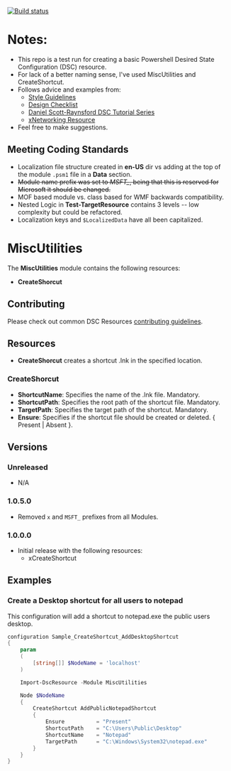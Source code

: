 [![Build status](https://ci.appveyor.com/api/projects/status/xpii9qpffetu7nxl/branch/master?svg=true)](https://ci.appveyor.com/project/Xainey/xmiscutilities/branch/master)

# Notes:
* This repo is a test run for creating a basic Powershell Desired State Configuration (DSC) resource.
* For lack of a better naming sense, I've used MiscUtilities and CreateShortcut.
* Follows advice and examples from:
    * [Style Guidelines](https://github.com/PowerShell/DscResources/blob/master/StyleGuidelines.md)
    * [Design Checklist](https://blogs.msdn.microsoft.com/powershell/2014/11/18/powershell-dsc-resource-design-and-testing-checklist/)
    * [Daniel Scott-Raynsford DSC Tutorial Series](https://dscottraynsford.wordpress.com/2015/12/14/creating-professional-dsc-resources-part-1/)
    * [xNetworking Resource](https://github.com/PowerShell/xNetworking/tree/master/DSCResources)
* Feel free to make suggestions.

## Meeting Coding Standards    
* Localization file structure created in **en-US** dir vs adding at the top of the module `.psm1` file in a **Data** section.
* ~~Module name prefix was set to *MSFT_*, being that this is reserved for Microsoft it should be changed.~~
* MOF based module vs. class based for WMF backwards compatibility.
* Nested Logic in **Test-TargetResource** contains 3 levels -- low complexity but could be refactored.
* Localization keys and `$LocalizedData` have all been capitalized. 

# MiscUtilities

The **MiscUtilities** module contains the following resources:
* **CreateShorcut**

## Contributing
Please check out common DSC Resources [contributing guidelines](https://github.com/PowerShell/DscResource.Kit/blob/master/CONTRIBUTING.md).

## Resources

* **CreateShorcut** creates a shortcut .lnk in the specified location.

### CreateShorcut

* **ShortcutName**: Specifies the name of the .lnk file. Mandatory.
* **ShortcutPath**: Specifies the root path of the shortcut file. Mandatory.
* **TargetPath**: Specifies the target path of the shortcut. Mandatory.
* **Ensure**: Specifies if the shortcut file should be created or deleted. { Present | Absent }.

## Versions

### Unreleased

* N/A

### 1.0.5.0

* Removed `x` and `MSFT_` prefixes from all Modules.

### 1.0.0.0

* Initial release with the following resources:
    * xCreateShortcut

## Examples

### Create a Desktop shortcut for all users to notepad

This configuration will add a shortcut to notepad.exe the public users desktop.

```powershell
configuration Sample_CreateShortcut_AddDesktopShortcut
{
    param
    (
        [string[]] $NodeName = 'localhost'
    )

    Import-DscResource -Module MiscUtilities

    Node $NodeName
    {
        CreateShortcut AddPublicNotepadShortcut
        {
            Ensure          = "Present"
            ShortcutPath    = "C:\Users\Public\Desktop"
            ShortcutName    = "Notepad"
            TargetPath      = "C:\Windows\System32\notepad.exe"
        }
    }
}
```

